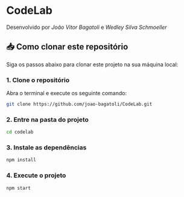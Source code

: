 # CodeLab
Desenvolvido por *João Vitor Bagatoli* e *Wedley Silva Schmoeller*

## 📥 Como clonar este repositório

Siga os passos abaixo para clonar este projeto na sua máquina local:

### 1. Clone o repositório

Abra o terminal e execute os seguinte comando:

```bash
git clone https://github.com/joao-bagatoli/CodeLab.git
```

### 2. Entre na pasta do projeto

```bash
cd codelab
```

### 3. Instale as dependências

```bash
npm install
```

### 4. Execute o projeto

```bash
npm start
```
